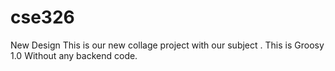 # cse326
New Design
This is our new collage project with our subject .
This is Groosy 1.0 Without any backend code.
